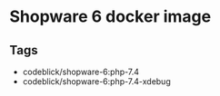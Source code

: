 # Shopware 6 docker image

## Tags

- codeblick/shopware-6:php-7.4
- codeblick/shopware-6:php-7.4-xdebug
